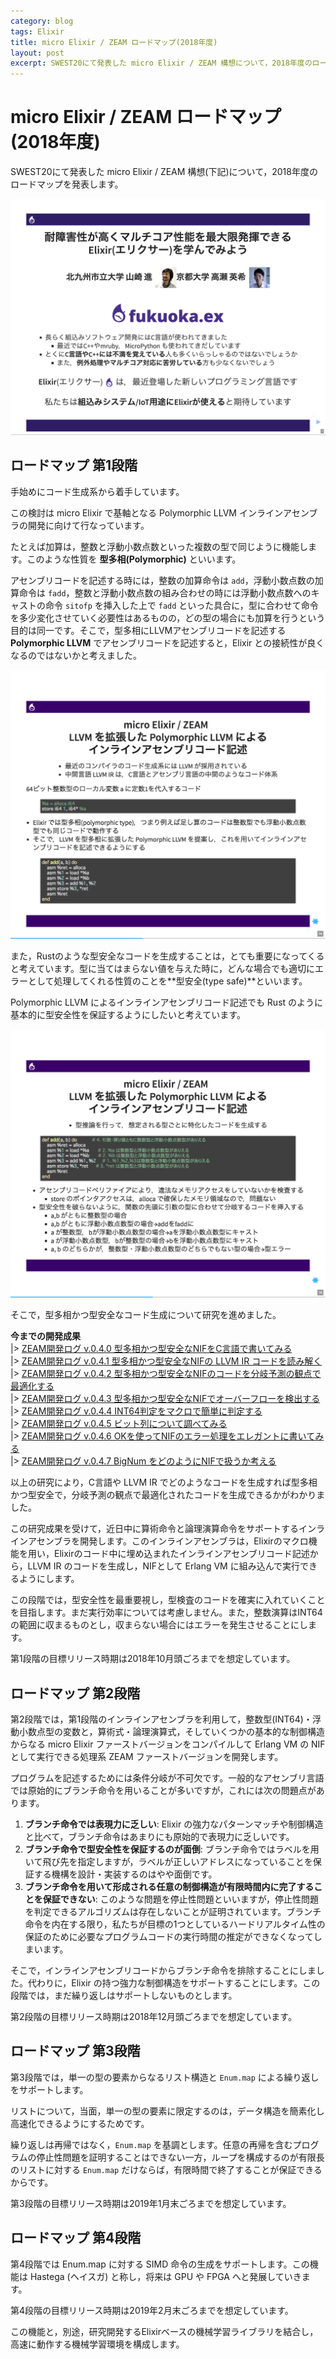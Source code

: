 ```yaml
---
category: blog
tags: Elixir
title: micro Elixir / ZEAM ロードマップ(2018年度)
layout: post
excerpt: SWEST20にて発表した micro Elixir / ZEAM 構想について，2018年度のロードマップを発表します。
---
```

# micro Elixir / ZEAM ロードマップ(2018年度)

SWEST20にて発表した micro Elixir / ZEAM 構想(下記)について，2018年度のロードマップを発表します。

[![zeam-SWEST-2018-pr.png](/assets/images/zeam-SWEST-2018-pr.png)](https://zeam-vm.github.io/zeam-SWEST-2018-pr/#/)

## ロードマップ 第1段階

手始めにコード生成系から着手しています。

この検討は micro Elixir で基軸となる Polymorphic LLVM インラインアセンブラの開発に向けて行なっています。

たとえば加算は，整数と浮動小数点数といった複数の型で同じように機能します。このような性質を **型多相(Polymorphic)** といいます。

アセンブリコードを記述する時には，整数の加算命令は `add`，浮動小数点数の加算命令は `fadd`，整数と浮動小数点数の組み合わせの時には浮動小数点数へのキャストの命令 `sitofp` を挿入した上で `fadd` といった具合に，型に合わせて命令を多少変化させていく必要性はあるものの，どの型の場合にも加算を行うという目的は同一です。そこで，型多相にLLVMアセンブリコードを記述する **Polymorphic LLVM** でアセンブリコードを記述すると，Elixir との接続性が良くなるのではないかと考えました。

[![zeam-SWEST-2018-pr-13.png](/assets/images/zeam-SWEST-2018-pr-13.png)](https://zeam-vm.github.io/zeam-SWEST-2018-pr/#/13)

また，Rustのような型安全なコードを生成することは，とても重要になってくると考えています。型に当てはまらない値を与えた時に，どんな場合でも適切にエラーとして処理してくれる性質のことを**型安全(type safe)**といいます。

Polymorphic LLVM によるインラインアセンブリコード記述でも Rust のように基本的に型安全性を保証するようにしたいと考えています。

[![zeam-SWEST-2018-pr-14.png](/assets/images/zeam-SWEST-2018-pr-14.png)](https://zeam-vm.github.io/zeam-SWEST-2018-pr/#/14)

そこで，型多相かつ型安全なコード生成について研究を進めました。

**今までの開発成果**  
|> [ZEAM開発ログ v.0.4.0 型多相かつ型安全なNIFをC言語で書いてみる](https://qiita.com/zacky1972/items/ddcbab5998d7864b3f18)  
|> [ZEAM開発ログ v.0.4.1 型多相かつ型安全なNIFの LLVM IR コードを読み解く](https://qiita.com/zacky1972/items/c922d6e8ba9dd951aa34)  
|> [ZEAM開発ログ v.0.4.2 型多相かつ型安全なNIFのコードを分岐予測の観点で最適化する](https://qiita.com/zacky1972/items/4d72b95be62b446ae4be)  
|> [ZEAM開発ログ v.0.4.3 型多相かつ型安全なNIFでオーバーフローを検出する](https://qiita.com/zacky1972/items/affc8861c0838cc4d935)  
|> [ZEAM開発ログ v.0.4.4 INT64判定をマクロで簡単に判定する](https://qiita.com/zacky1972/items/878489ce88f380f0ae60)  
|> [ZEAM開発ログ v.0.4.5 ビット列について調べてみる](https://qiita.com/zacky1972/items/939acbd6ff6580479253)  
|> [ZEAM開発ログ v.0.4.6 OKを使ってNIFのエラー処理をエレガントに書いてみる](https://qiita.com/zacky1972/items/54ce88214c9a8b10d645)  
|> [ZEAM開発ログ v.0.4.7 BigNum をどのようにNIFで扱うか考える](https://qiita.com/zacky1972/items/e2858597de64ec2449dc)  


以上の研究により，C言語や LLVM IR でどのようなコードを生成すれば型多相かつ型安全で，分岐予測の観点で最適化されたコードを生成できるかがわかりました。

この研究成果を受けて，近日中に算術命令と論理演算命令をサポートするインラインアセンブラを開発します。このインラインアセンブラは，Elixirのマクロ機能を用い，Elixirのコード中に埋め込まれたインラインアセンブリコード記述から，LLVM IR のコードを生成し，NIFとして Erlang VM に組み込んで実行できるようにします。

この段階では，型安全性を最重要視し，型検査のコードを確実に入れていくことを目指します。まだ実行効率については考慮しません。また，整数演算はINT64の範囲に収まるものとし，収まらない場合にはエラーを発生させることにします。

第1段階の目標リリース時期は2018年10月頭ごろまでを想定しています。

## ロードマップ 第2段階

第2段階では，第1段階のインラインアセンブラを利用して，整数型(INT64)・浮動小数点型の変数と，算術式・論理演算式，そしていくつかの基本的な制御構造からなる micro Elixir ファーストバージョンをコンパイルして Erlang VM の NIF として実行できる処理系 ZEAM ファーストバージョンを開発します。

プログラムを記述するためには条件分岐が不可欠です。一般的なアセンブリ言語では原始的にブランチ命令を用いることが多いですが，これには次の問題点があります。

1. **ブランチ命令では表現力に乏しい**: Elixir の強力なパターンマッチや制御構造と比べて，ブランチ命令はあまりにも原始的で表現力に乏しいです。
2. **ブランチ命令で型安全性を保証するのが面倒**: ブランチ命令ではラベルを用いて飛び先を指定しますが，ラベルが正しいアドレスになっていることを保証する機構を設計・実装するのはやや面倒です。
3. **ブランチ命令を用いて形成される任意の制御構造が有限時間内に完了することを保証できない**: このような問題を停止性問題といいますが，停止性問題を判定できるアルゴリズムは存在しないことが証明されています。ブランチ命令を内在する限り，私たちが目標の1つとしているハードリアルタイム性の保証のために必要なプログラムコードの実行時間の推定ができなくなってしまいます。

そこで，インラインアセンブリコードからブランチ命令を排除することにしました。代わりに，Elixir の持つ強力な制御構造をサポートすることにします。この段階では，まだ繰り返しはサポートしないものとします。

第2段階の目標リリース時期は2018年12月頭ごろまでを想定しています。

## ロードマップ 第3段階

第3段階では，単一の型の要素からなるリスト構造と `Enum.map` による繰り返しをサポートします。

リストについて，当面，単一の型の要素に限定するのは，データ構造を簡素化し高速化できるようにするためです。

繰り返しは再帰ではなく，`Enum.map` を基調とします。任意の再帰を含むプログラムの停止性問題を証明することはできない一方，ループを構成するのが有限長のリストに対する `Enum.map` だけならば，有限時間で終了することが保証できるからです。

第3段階の目標リリース時期は2019年1月末ごろまでを想定しています。

## ロードマップ 第4段階

第4段階では Enum.map に対する SIMD 命令の生成をサポートします。この機能は Hastega (ヘイスガ) と称し，将来は GPU や FPGA へと発展していきます。

第4段階の目標リリース時期は2019年2月末ごろまでを想定しています。

この機能と，別途，研究開発するElixirベースの機械学習ライブラリを結合し，高速に動作する機械学習環境を構成します。

